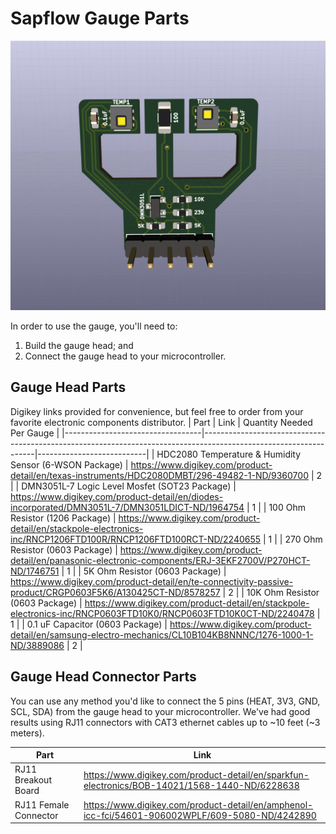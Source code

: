 # Sapflow Gauge Parts

![sapflow gauge 3d](/docs/sapflow_gauge_3d.png)

In order to use the gauge, you'll need to:
1. Build the gauge head; and
2. Connect the gauge head to your microcontroller.

## Gauge Head Parts

Digikey links provided for convenience, but feel free to order from your favorite electronic components distributor.
| Part | Link | Quantity Needed Per Gauge |
|----------------------------------|------------------------------------------------------------------------------------------------------------------|---------------------------|
| HDC2080 Temperature & Humidity Sensor (6-WSON Package) | https://www.digikey.com/product-detail/en/texas-instruments/HDC2080DMBT/296-49482-1-ND/9360700 | 2 |
| DMN3051L-7 Logic Level Mosfet (SOT23 Package) | https://www.digikey.com/product-detail/en/diodes-incorporated/DMN3051L-7/DMN3051LDICT-ND/1964754 | 1 |
| 100 Ohm Resistor (1206 Package) | https://www.digikey.com/product-detail/en/stackpole-electronics-inc/RNCP1206FTD100R/RNCP1206FTD100RCT-ND/2240655 | 1 |
| 270 Ohm Resistor (0603 Package) | https://www.digikey.com/product-detail/en/panasonic-electronic-components/ERJ-3EKF2700V/P270HCT-ND/1746751 | 1 |
| 5K Ohm Resistor (0603 Package) | https://www.digikey.com/product-detail/en/te-connectivity-passive-product/CRGP0603F5K6/A130425CT-ND/8578257 | 2 |
| 10K Ohm Resistor (0603 Package) | https://www.digikey.com/product-detail/en/stackpole-electronics-inc/RNCP0603FTD10K0/RNCP0603FTD10K0CT-ND/2240478 | 1 |
| 0.1 uF Capacitor (0603 Package) | https://www.digikey.com/product-detail/en/samsung-electro-mechanics/CL10B104KB8NNNC/1276-1000-1-ND/3889086 | 2 |

## Gauge Head Connector Parts
You can use any method you'd like to connect the 5 pins (HEAT, 3V3, GND, SCL, SDA) from the gauge head to your microcontroller. We've had good results using RJ11 connectors with CAT3 ethernet cables up to ~10 feet (~3 meters).

| Part | Link |
|-----------------------|-------------------------------------------------------------------------------------------------|
| RJ11 Breakout Board | https://www.digikey.com/product-detail/en/sparkfun-electronics/BOB-14021/1568-1440-ND/6228638 |
| RJ11 Female Connector | https://www.digikey.com/product-detail/en/amphenol-icc-fci/54601-906002WPLF/609-5080-ND/4242890 |